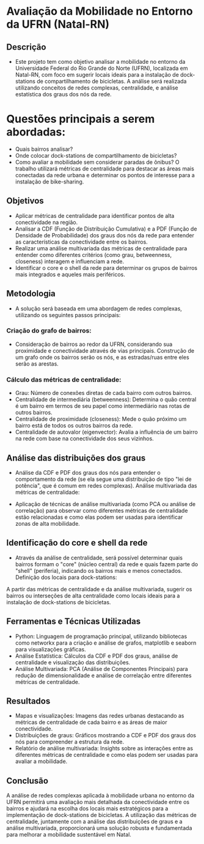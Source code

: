 # Avaliação da Mobilidade no Entorno da UFRN (Natal-RN)

## Descrição
- Este projeto tem como objetivo analisar a mobilidade no entorno da Universidade Federal do Rio Grande do Norte (UFRN), localizada em Natal-RN, com foco em sugerir locais ideais para a instalação de dock-stations de compartilhamento de bicicletas. A análise será realizada utilizando conceitos de redes complexas, centralidade, e análise estatística dos graus dos nós da rede.

# Questões principais a serem abordadas:
- Quais bairros analisar?
- Onde colocar dock-stations de compartilhamento de bicicletas?
- Como avaliar a mobilidade sem considerar paradas de ônibus?
O trabalho utilizará métricas de centralidade para destacar as áreas mais conectadas da rede urbana e determinar os pontos de interesse para a instalação de bike-sharing.

## Objetivos
- Aplicar métricas de centralidade para identificar pontos de alta conectividade na região.
- Analisar a CDF (Função de Distribuição Cumulativa) e a PDF (Função de Densidade de Probabilidade) dos graus dos nós da rede para entender as características da conectividade entre os bairros.
- Realizar uma análise multivariada das métricas de centralidade para entender como diferentes critérios (como grau, betweenness, closeness) interagem e influenciam a rede.
- Identificar o core e o shell da rede para determinar os grupos de bairros mais integrados e aqueles mais periféricos.
  
## Metodologia
- A solução será baseada em uma abordagem de redes complexas, utilizando os seguintes passos principais:

### Criação do grafo de bairros:

- Consideração de bairros ao redor da UFRN, considerando sua proximidade e conectividade através de vias principais.
Construção de um grafo onde os bairros serão os nós, e as estradas/ruas entre eles serão as arestas.

### Cálculo das métricas de centralidade:

- Grau: Número de conexões diretas de cada bairro com outros bairros.
- Centralidade de intermediária (betweenness): Determina o quão central é um bairro em termos de seu papel como intermediário nas rotas de outros bairros.
- Centralidade de proximidade (closeness): Mede o quão próximo um bairro está de todos os outros bairros da rede.
- Centralidade de autovalor (eigenvector): Avalia a influência de um bairro na rede com base na conectividade dos seus vizinhos.
  
## Análise das distribuições dos graus

- Análise da CDF e PDF dos graus dos nós para entender o comportamento da rede (se ela segue uma distribuição de tipo "lei de potência", que é comum em redes complexas).
Análise multivariada das métricas de centralidade:

- Aplicação de técnicas de análise multivariada (como PCA ou análise de correlação) para observar como diferentes métricas de centralidade estão relacionadas e como elas podem ser usadas para identificar zonas de alta mobilidade.
  
## Identificação do core e shell da rede

- Através da análise de centralidade, será possível determinar quais bairros formam o "core" (núcleo central) da rede e quais fazem parte do "shell" (periferia), indicando os bairros mais e menos conectados.
Definição dos locais para dock-stations:

A partir das métricas de centralidade e da análise multivariada, sugerir os bairros ou interseções de alta centralidade como locais ideais para a instalação de dock-stations de bicicletas.

## Ferramentas e Técnicas Utilizadas
- Python: Linguagem de programação principal, utilizando bibliotecas como networkx para a criação e análise de grafos, matplotlib e seaborn para visualizações gráficas.
- Análise Estatística: Cálculos da CDF e PDF dos graus, análise de centralidade e visualização das distribuições.
- Análise Multivariada: PCA (Análise de Componentes Principais) para redução de dimensionalidade e análise de correlação entre diferentes métricas de centralidade.
  
## Resultados 
- Mapas e visualizações: Imagens das redes urbanas destacando as métricas de centralidade de cada bairro e as áreas de maior conectividade.
- Distribuições de graus: Gráficos mostrando a CDF e PDF dos graus dos nós para compreender a estrutura da rede.
- Relatório de análise multivariada: Insights sobre as interações entre as diferentes métricas de centralidade e como elas podem ser usadas para avaliar a mobilidade.
  
## Conclusão
A análise de redes complexas aplicada à mobilidade urbana no entorno da UFRN permitirá uma avaliação mais detalhada da conectividade entre os bairros e ajudará na escolha dos locais mais estratégicos para a implementação de dock-stations de bicicletas. A utilização das métricas de centralidade, juntamente com a análise das distribuições de graus e a análise multivariada, proporcionará uma solução robusta e fundamentada para melhorar a mobilidade sustentável em Natal.
